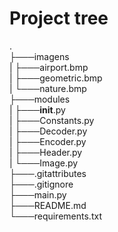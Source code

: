 # Project tree
.<br/>
├───imagens<br/>
|   ├───airport.bmp<br/>
|   ├───geometric.bmp<br/>
|   └───nature.bmp<br/>
├───modules<br/>
|   ├───__init__.py<br/>
|   ├───Constants.py<br/>
|   ├───Decoder.py<br/>
|   ├───Encoder.py<br/>
|   ├───Header.py<br/>
|   └───Image.py<br/>
├───.gitattributes<br/>
├───.gitignore<br/>
├───main.py<br/>
├───README.md<br/>
└───requirements.txt
